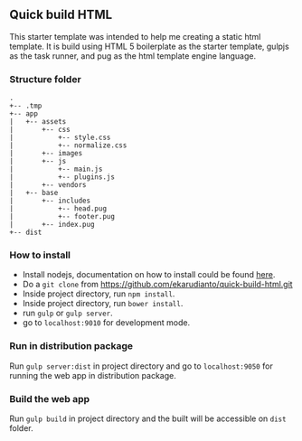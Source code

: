 ## Quick build HTML

This starter template was intended to help me creating a static html template. It is build using HTML 5 boilerplate as the starter template, gulpjs as the task runner, and pug as the html template engine language.

### Structure folder

```
.
+-- .tmp
+-- app
|   +-- assets
|       +-- css
|           +-- style.css
|           +-- normalize.css
|       +-- images
|       +-- js
|           +-- main.js
|           +-- plugins.js
|       +-- vendors
|   +-- base
|       +-- includes
|           +-- head.pug
|           +-- footer.pug
|       +-- index.pug
+-- dist
```

### How to install

 - Install nodejs, documentation on how to install could be found [here](https://nodejs.org/).
 - Do a ```git clone``` from https://github.com/ekarudianto/quick-build-html.git
 - Inside project directory, run ```npm install```.
 - Inside project directory, run ```bower install```.
 - run ```gulp``` or ```gulp server```.
 - go to ```localhost:9010``` for development mode.

### Run in distribution package

Run ```gulp server:dist``` in project directory and go to ```localhost:9050``` for running the web app in distribution package.

### Build the web app

Run ```gulp build``` in project directory and the built will be accessible on ```dist``` folder.